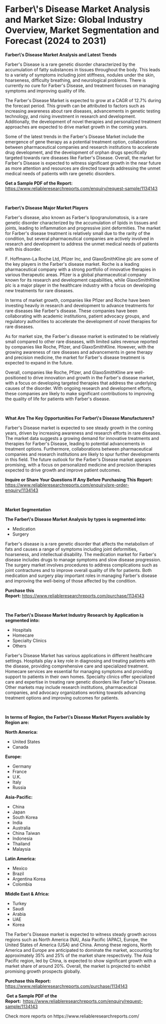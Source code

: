 <p><h1>Farber\'s Disease Market Analysis and Market Size: Global Industry Overview, Market Segmentation and Forecast (2024 to 2031)</h1></p><p><strong>Farber\'s Disease Market Analysis and Latest Trends</strong></p>
<p><p>Farber's Disease is a rare genetic disorder characterized by the accumulation of fatty substances in tissues throughout the body. This leads to a variety of symptoms including joint stiffness, nodules under the skin, hoarseness, difficulty breathing, and neurological problems. There is currently no cure for Farber's Disease, and treatment focuses on managing symptoms and improving quality of life.</p><p>The Farber's Disease Market is expected to grow at a CAGR of 12.7% during the forecast period. This growth can be attributed to factors such as increasing awareness about rare diseases, advancements in genetic testing technology, and rising investment in research and development. Additionally, the development of novel therapies and personalized treatment approaches are expected to drive market growth in the coming years.</p><p>Some of the latest trends in the Farber's Disease Market include the emergence of gene therapy as a potential treatment option, collaborations between pharmaceutical companies and research institutions to accelerate drug development, and the development of orphan drugs specifically targeted towards rare diseases like Farber's Disease. Overall, the market for Farber's Disease is expected to witness significant growth in the near future as more attention and resources are directed towards addressing the unmet medical needs of patients with rare genetic disorders.</p></p>
<p><strong>Get a Sample PDF of the Report:&nbsp;</strong> <a href="https://www.reliableresearchreports.com/enquiry/request-sample/1134143">https://www.reliableresearchreports.com/enquiry/request-sample/1134143</a></p>
<p>&nbsp;</p>
<p><strong>Farber\'s Disease Major Market Players</strong></p>
<p><p>Farber's disease, also known as Farber's lipogranulomatosis, is a rare genetic disorder characterized by the accumulation of lipids in tissues and joints, leading to inflammation and progressive joint deformities. The market for Farber's disease treatment is relatively small due to the rarity of the condition, but several pharmaceutical companies are actively involved in research and development to address the unmet medical needs of patients with this disorder.</p><p>F. Hoffmann-La Roche Ltd, Pfizer Inc, and GlaxoSmithKline plc are some of the key players in the Farber's disease market. Roche is a leading pharmaceutical company with a strong portfolio of innovative therapies in various therapeutic areas. Pfizer is a global pharmaceutical company known for its research and development capabilities, while GlaxoSmithKline plc is a major player in the healthcare industry with a focus on developing new treatments for rare diseases.</p><p>In terms of market growth, companies like Pfizer and Roche have been investing heavily in research and development to advance treatments for rare diseases like Farber's disease. These companies have been collaborating with academic institutions, patient advocacy groups, and regulatory authorities to accelerate the development of novel therapies for rare diseases.</p><p>As for market size, the Farber's disease market is estimated to be relatively small compared to other rare diseases, with limited sales revenue reported by companies like Roche, Pfizer, and GlaxoSmithKline. However, with the growing awareness of rare diseases and advancements in gene therapy and precision medicine, the market for Farber's disease treatment is expected to expand in the future.</p><p>Overall, companies like Roche, Pfizer, and GlaxoSmithKline are well-positioned to drive innovation and growth in the Farber's disease market, with a focus on developing targeted therapies that address the underlying causes of the disorder. With ongoing research and development efforts, these companies are likely to make significant contributions to improving the quality of life for patients with Farber's disease.</p></p>
<p>&nbsp;</p>
<p><strong>What Are The Key Opportunities For Farber\'s Disease Manufacturers?</strong></p>
<p><p>Farber's Disease market is expected to see steady growth in the coming years, driven by increasing awareness and research efforts in rare diseases. The market data suggests a growing demand for innovative treatments and therapies for Farber's Disease, leading to potential advancements in treatment options. Furthermore, collaborations between pharmaceutical companies and research institutions are likely to spur further developments in this field. The future outlook for the Farber's Disease market appears promising, with a focus on personalized medicine and precision therapies expected to drive growth and improve patient outcomes.</p></p>
<p><strong>Inquire or Share Your Questions If Any Before Purchasing This Report:</strong> <a href="https://www.reliableresearchreports.com/enquiry/pre-order-enquiry/1134143">https://www.reliableresearchreports.com/enquiry/pre-order-enquiry/1134143</a></p>
<p>&nbsp;</p>
<p><strong>Market Segmentation</strong></p>
<p><strong>The Farber\'s Disease Market Analysis by types is segmented into:</strong></p>
<p><ul><li>Medication</li><li>Surgery</li></ul></p>
<p><p>Farber's disease is a rare genetic disorder that affects the metabolism of fats and causes a range of symptoms including joint deformities, hoarseness, and intellectual disability. The medication market for Farber's disease includes drugs to manage symptoms and slow disease progression. The surgery market involves procedures to address complications such as joint contractures and to improve overall quality of life for patients. Both medication and surgery play important roles in managing Farber's disease and improving the well-being of those affected by the condition.</p></p>
<p><strong>Purchase this Report:&nbsp;</strong><a href="https://www.reliableresearchreports.com/purchase/1134143">https://www.reliableresearchreports.com/purchase/1134143</a></p>
<p>&nbsp;</p>
<p><strong>The Farber\'s Disease Market Industry Research by Application is segmented into:</strong></p>
<p><ul><li>Hospitals</li><li>Homecare</li><li>Specialty Clinics</li><li>Others</li></ul></p>
<p><p>Farber's Disease Market has various applications in different healthcare settings. Hospitals play a key role in diagnosing and treating patients with the disease, providing comprehensive care and specialized treatment. Homecare services are essential for managing symptoms and providing support to patients in their own homes. Specialty clinics offer specialized care and expertise in treating rare genetic disorders like Farber's Disease. Other markets may include research institutions, pharmaceutical companies, and advocacy organizations working towards advancing treatment options and improving outcomes for patients.</p></p>
<p>&nbsp;</p>
<p><strong>In terms of Region, the Farber\'s Disease Market Players available by Region are:</strong></p>
<p>
    <p> <strong> North America: </strong>
        <ul>
            <li>United States</li>
            <li>Canada</li>
        </ul>
        </p> 
    <p> <strong> Europe: </strong>
        <ul>
            <li>Germany</li>
            <li>France</li>
            <li>U.K.</li>
            <li>Italy</li>
            <li>Russia</li>
        </ul>
        </p> 
    <p> <strong> Asia-Pacific: </strong>
        <ul>
            <li>China</li>
            <li>Japan</li>
            <li>South Korea</li>
            <li>India</li>
            <li>Australia</li>
            <li>China Taiwan</li>
            <li>Indonesia</li>
            <li>Thailand</li>
            <li>Malaysia</li>
        </ul>
        </p> 
    <p> <strong> Latin America: </strong>
        <ul>
            <li>Mexico</li>
            <li>Brazil</li>
            <li>Argentina Korea</li>
            <li>Colombia</li>
        </ul>
        </p> 
    <p> <strong> Middle East & Africa: </strong>
        <ul>
            <li>Turkey</li>
            <li>Saudi</li>
            <li>Arabia</li>
            <li>UAE</li>
            <li>Korea</li>
        </ul>
    </p>
    </p>
<p><p>The Farber's Disease market is expected to witness steady growth across regions such as North America (NA), Asia Pacific (APAC), Europe, the United States of America (USA) and China. Among these regions, North America and Europe are anticipated to dominate the market, accounting for approximately 35% and 25% of the market share respectively. The Asia Pacific region, led by China, is expected to show significant growth with a market share of around 20%. Overall, the market is projected to exhibit promising growth prospects globally.</p></p>
<p><strong>Purchase this Report: </strong><a href="https://www.reliableresearchreports.com/purchase/1134143">https://www.reliableresearchreports.com/purchase/1134143</a></p>
<p>&nbsp;<strong>Get a Sample PDF of the Report:&nbsp;&nbsp;</strong><a href="https://www.reliableresearchreports.com/enquiry/request-sample/1134143">https://www.reliableresearchreports.com/enquiry/request-sample/1134143</a></p>
<p><strong></strong></p>
<p>Check more reports on https://www.reliableresearchreports.com/</p>